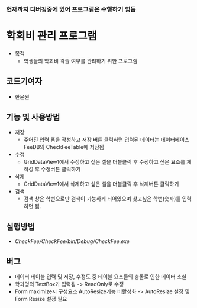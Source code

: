 ### **현재까지 디버깅중에 있어 프로그램은 수행하기 힘듬**

# 학회비 관리 프로그램

* 목적
  * 학생들의 학회비 각출 여부를 관리하기 위한 프로그램

## 코드기여자
 * 한윤원

## 기능 및 사용방법

* 저장
  * 주어진 입력 폼을 작성하고 저장 버튼 클릭하면 입력된 데이터는 데이터베이스 FeeDB의 CheckFeeTable에 저장됨 
* 수정
  * GridDataView1에서 수정하고 싶은 셀을 더블클릭 후 수정하고 싶은 요소를 재작성 후 수정버튼 클릭하기
* 삭제
  * GridDataView1에서 삭제하고 싶은 셀을 더블클릭 후 삭제버튼 클릭하기
* 검색
  * 검색 창은 학번으로만 검색이 가능하게 되어있으며 찾고싶은 학번(숫자)를 입력하면 됨.
  
## 실행방법

* _CheckFee/CheckFee/bin/Debug/CheckFee.exe_

## 버그

 * 데이터 테이블 입력 및 저장, 수정도 중 테이블 요소들의 충돌로 인한 데이터 소실
 * 학과명의 TextBox가 입력됨 -> ReadOnly로 수정
 * Form maximize시 구성요소 AutoResize기능 비활성화 
   -> AutoResize 설정 및 Form Resize 설정 필요 
 



  

  


